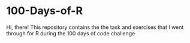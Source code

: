 # 100-Days-of-R
Hi, there! This repository contains the the task and exercises that I went through for R during the 100 days of code challenge
